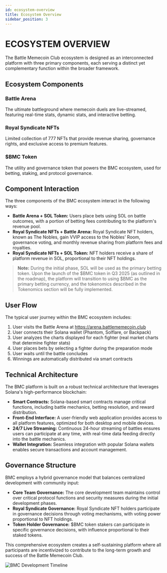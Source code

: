 ```yaml
---
id: ecosystem-overview
title: Ecosystem Overview
sidebar_position: 3
---
```


# ECOSYSTEM OVERVIEW

The Battle Memecoin Club ecosystem is designed as an interconnected platform with three primary components, each serving a distinct yet complementary function within the broader framework.

## Ecosystem Components

<div className="grid-container" style={{display: 'grid', gridTemplateColumns: 'repeat(auto-fill, minmax(250px, 1fr))', gap: '1rem'}}>
  <div className="component-card" style={{border: '1px solid var(--ifm-color-primary)', borderRadius: '8px', padding: '1rem'}}>
    <h3>Battle Arena</h3>
    <p>The ultimate battleground where memecoin duels are live-streamed, featuring real-time stats, dynamic stats, and interactive betting.</p>
  </div>
  <div className="component-card" style={{border: '1px solid var(--ifm-color-primary)', borderRadius: '8px', padding: '1rem'}}>
    <h3>Royal Syndicate NFTs</h3>
    <p>Limited collection of 777 NFTs that provide revenue sharing, governance rights, and exclusive access to premium features.</p>
  </div>
  <div className="component-card" style={{border: '1px solid var(--ifm-color-primary)', borderRadius: '8px', padding: '1rem'}}>
    <h3>$BMC Token</h3>
    <p>The utility and governance token that powers the BMC ecosystem, used for betting, staking, and protocol governance.</p>
  </div>
</div>

## Component Interaction

The three components of the BMC ecosystem interact in the following ways:

- **Battle Arena + SOL Token:** Users place bets using SOL on battle outcomes, with a portion of betting fees contributing to the platform's revenue pool.
- **Royal Syndicate NFTs + Battle Arena:** Royal Syndicate NFT holders, known as The Nobles, gain VVIP access to the Nobles' Room, governance voting, and monthly revenue sharing from platform fees and royalties.
- **Royal Syndicate NFTs + SOL Token:** NFT holders receive a share of platform revenue in SOL, proportional to their NFT holdings.

> **Note:** During the initial phase, SOL will be used as the primary betting token. Upon the launch of the $BMC token in Q3 2025 (as outlined in the roadmap), the platform will transition to using $BMC as the primary betting currency, and the tokenomics described in the Tokenomics section will be fully implemented.

## User Flow

The typical user journey within the BMC ecosystem includes:

1. User visits the Battle Arena at https://arena.battlememecoin.club
2. User connects their Solana wallet (Phantom, Solflare, or Backpack)
3. User analyzes the charts displayed for each fighter (real market charts that determine fighter stats)
4. User places bets by selecting a fighter during the preparation mode
5. User waits until the battle concludes
6. Winnings are automatically distributed via smart contracts

## Technical Architecture

The BMC platform is built on a robust technical architecture that leverages Solana's high-performance blockchain:

- **Smart Contracts:** Solana-based smart contracts manage critical functions, including battle mechanics, betting resolution, and reward distribution.
- **Front-End Interface:** A user-friendly web application provides access to all platform features, optimized for both desktop and mobile devices.
- **24/7 Live Streaming:** Continuous 24-hour streaming of battles ensures users can participate at any time, with real-time data feeding directly into the battle mechanics.
- **Wallet Integration:** Seamless integration with popular Solana wallets enables secure transactions and account management.

## Governance Structure

BMC employs a hybrid governance model that balances centralized development with community input:

- **Core Team Governance:** The core development team maintains control over critical protocol functions and security measures during the initial development phases.
- **Royal Syndicate Governance:** Royal Syndicate NFT holders participate in governance decisions through voting mechanisms, with voting power proportional to NFT holdings.
- **Token Holder Governance:** $BMC token stakers can participate in specific governance decisions, with influence proportional to their staked tokens.

This comprehensive ecosystem creates a self-sustaining platform where all participants are incentivized to contribute to the long-term growth and success of the Battle Memecoin Club.

![BMC Development Timeline](/img/together-bmc.png) 